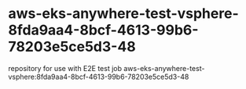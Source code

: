 # aws-eks-anywhere-test-vsphere-8fda9aa4-8bcf-4613-99b6-78203e5ce5d3-48
repository for use with E2E test job aws-eks-anywhere-test-vsphere:8fda9aa4-8bcf-4613-99b6-78203e5ce5d3-48
